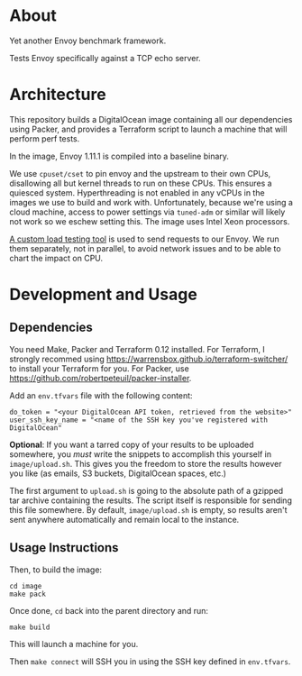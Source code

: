 # About

Yet another Envoy benchmark framework.

Tests Envoy specifically against a TCP echo server.

# Architecture

This repository builds a DigitalOcean image containing all our dependencies using Packer, and provides a Terraform script to launch a machine that will perform perf tests.

In the image, Envoy 1.11.1 is compiled into a baseline binary.

We use `cpuset/cset` to pin envoy and the upstream to their own CPUs, disallowing all but kernel threads to run on these CPUs. This ensures a quiesced system. Hyperthreading is not enabled in any vCPUs in the images we use to build and work with. Unfortunately, because we're using a cloud machine, access to power settings via `tuned-adm` or similar will likely not work so we eschew setting this.  The image uses Intel Xeon processors.

[A custom load testing tool](https://github.com/AkshatM/bullseye) is used to send requests to our Envoy. We run them separately, not in parallel, to avoid network issues and to be able to chart the impact on CPU.

# Development and Usage

## Dependencies

You need Make, Packer and Terraform 0.12 installed. For Terraform, I strongly recommed using https://warrensbox.github.io/terraform-switcher/ to install your Terraform for you. For Packer, use https://github.com/robertpeteuil/packer-installer.

Add an `env.tfvars` file with the following content:

```
do_token = "<your DigitalOcean API token, retrieved from the website>"
user_ssh_key_name = "<name of the SSH key you've registered with DigitalOcean"
```

**Optional**: If you want a tarred copy of your results to be uploaded somewhere, you *must* write the snippets to accomplish this yourself in `image/upload.sh`. This gives you the freedom to store the results however you like (as emails, S3 buckets, DigitalOcean spaces, etc.) 

The first argument to `upload.sh` is going to the absolute path of a gzipped tar archive containing the results. The script itself is responsible for sending this file somewhere. By default, `image/upload.sh` is empty, so results aren't sent anywhere automatically and remain local to the instance. 

## Usage Instructions
Then, to build the image:

```
cd image
make pack
```

Once done, `cd` back into the parent directory and run:

```
make build
```

This will launch a machine for you. 

Then `make connect` will SSH you in using the SSH key defined in `env.tfvars`. 
